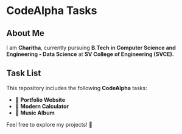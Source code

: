 # CodeAlpha Tasks  

## About Me  
I am **Charitha**, currently pursuing **B.Tech in Computer Science and Engineering - Data Science** at **SV College of Engineering (SVCE).**  

## Task List  
This repository includes the following **CodeAlpha** tasks:  
- 🎨 **Portfolio Website**  
- 🧮 **Modern Calculator**  
- 🎵 **Music Album**  

Feel free to explore my projects! 🚀  
